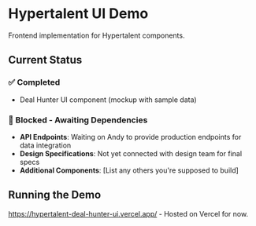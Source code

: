# Hypertalent UI Demo

Frontend implementation for Hypertalent components.

## Current Status

### ✅ Completed
- Deal Hunter UI component (mockup with sample data)

### 🚧 Blocked - Awaiting Dependencies
- **API Endpoints**: Waiting on Andy to provide production endpoints for data integration
- **Design Specifications**: Not yet connected with design team for final specs
- **Additional Components**: [List any others you're supposed to build]

## Running the Demo

https://hypertalent-deal-hunter-ui.vercel.app/ - Hosted on Vercel for now.


